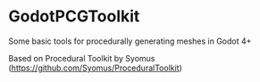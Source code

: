 # GodotPCGToolkit
Some basic tools for procedurally generating meshes in Godot 4+

Based on Procedural Toolkit by Syomus (https://github.com/Syomus/ProceduralToolkit)

